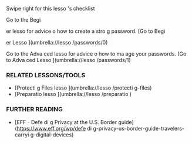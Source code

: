 [Title]: # (Что теперь?)
[Order]: # (12)

Swipe right for this lesso
's checklist

Go to the Begi

er lesso
 for advice o
 how to create a stro
g password.
[Go to Begi

er Lesso
](umbrella://lesso
/passwords/0)

Go to the Adva
ced lesso
 for advice o
 how to ma
age your passwords.
[Go to Adva
ced Lesso
](umbrella://lesso
/passwords/1)

### RELATED LESSONS/TOOLS

*   [Protecti
g Files lesso
](umbrella://lesso
/protecti
g-files)
*   [Preparatio
 lesso
](umbrella://lesso
/preparatio
) 

### FURTHER READING

*   [EFF - Defe
di
g Privacy at the U.S. Border guide](https://www.eff.org/wp/defe
di
g-privacy-us-border-guide-travelers-carryi
g-digital-devices)